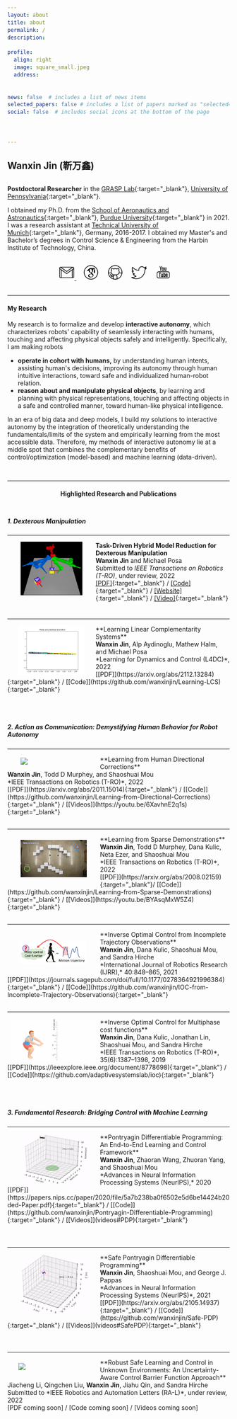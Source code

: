 ```yaml
---
layout: about
title: about
permalink: /
description: 

profile:
  align: right
  image: square_small.jpeg
  address: 


news: false  # includes a list of news items
selected_papers: false # includes a list of papers marked as "selected={true}"
social: false  # includes social icons at the bottom of the page



---
```


## **Wanxin Jin** (靳万鑫)

<p style="margin-bottom:0.8cm; margin-left: 0.5cm"> </p>


**Postdoctoral Researcher** in the [GRASP Lab](https://www.grasp.upenn.edu/){:target="_blank"}, [University of Pennsylvania](https://www.upenn.edu/){:target="_blank"}.


I obtained my Ph.D. from the [School of Aeronautics and Astronautics](https://engineering.purdue.edu/AAE){:target="_blank"}, [Purdue University](https://www.purdue.edu/){:target="_blank"} in 2021. I was a research assistant at [Technical University of Munich](https://www.tum.de/en/){:target="_blank"}, Germany, 2016-2017. I obtained my Master's and Bachelor’s degrees in Control Science & Engineering from the Harbin Institute of Technology, China.

<p style="margin-bottom:0.8cm; margin-left: 1.5cm"> </p>



<center>
    <a href = "mailto:wanxinjin@gmail.com" target="_blank"> 
    <img src="assets/img/platform_icon/email.gif" width="35" target="_blank"> </a>   &nbsp;&nbsp;&nbsp;
<a href = "https://scholar.google.com/citations?user=SoEC4h4AAAAJ&hl=en" target="_blank"> 
    <img src="assets/img/platform_icon/scholar.png" width="35" target="_blank"></a>   &nbsp;&nbsp;&nbsp;
<a href = "https://github.com/wanxinjin" target="_blank">
    <img src="assets/img/platform_icon/github.gif" width="35" target="_blank"></a> &nbsp;&nbsp;&nbsp;
<a href = "https://twitter.com/jinwanxin" target="_blank">
    <img src="assets/img/platform_icon/twitter.gif" width="35" target="_blank"></a>  &nbsp;&nbsp;&nbsp;
<a href = "https://www.youtube.com/channel/UCkMgzXIhi3BmWP7tAdeyoaA" target="_blank">
    <img src="assets/img/platform_icon/youtube.gif" width="35" target="_blank"></a>  &nbsp;&nbsp;&nbsp;

</center>


<br />




-----
#### **My Research**

My research is to formalize and develop **interactive autonomy**, which characterizes robots' capability of seamlessly interacting with humans, touching and affecting physical objects safely and intelligently.  Specifically,  I am making robots
- **operate in cohort with humans,** by understanding human intents, assisting human's decisions,   improving its autonomy through human intuitive interactions, toward safe and individualized human-robot relation.
- **reason about and manipulate physical objects**,  by learning and planning with physical representations, touching and affecting objects in a safe and controlled manner, toward human-like physical intelligence.

In an era of big data and deep models, I build my solutions to interactive autonomy by the integration of theoretically understanding the fundamentals/limits of the system and empirically learning from the most accessible data. Therefore, my methods of interactive autonomy lie at a middle spot that combines the complementary benefits of control/optimization (model-based) and machine learning (data-driven). 



<p style="margin-bottom:1.2cm; margin-left: 1.5cm"> </p>


-----
<center>
    <h4><strong>Highlighted Research and Publications</strong></h4>
</center>


<p style="margin-bottom:1.2cm; margin-left: 1.5cm"> </p>


##### **1. Dexterous Manipulation**
---

<img src="collections/research/manipulation/three_finger_manipulation.gif"  width="140"  align="left" hspace="30" vspace=0 />

**Task-Driven Hybrid Model Reduction for Dexterous Manipulation** <br />
<b>Wanxin Jin</b> and Michael Posa<br />
Submitted to *IEEE Transactions on Robotics (T-RO)*, under review, 2022 <br />
[[PDF]](){:target="_blank"} / 
[[Code]](){:target="_blank"} /
[[Website]](){:target="_blank"} /
[[Video]](){:target="_blank"}

<p style="margin-bottom:1.0cm; margin-left: 1.5cm"> </p>

---
<img src="collections/research/manipulation/learning_lcs.gif"  title="SafePDP" width="150"  align="left" hspace="25" vspace=0 />
**Learning Linear Complementarity Systems** <br />
<b>Wanxin Jin</b>, Alp Aydinoglu, Mathew Halm, and Michael Posa<br />
*Learning for Dynamics and Control (L4DC)*, 2022 <br />
[[PDF]](https://arxiv.org/abs/2112.13284){:target="_blank"} / 
[[Code]](https://github.com/wanxinjin/Learning-LCS){:target="_blank"}



<p style="margin-bottom:1.8cm; margin-left: 1.5cm"> </p>


##### **2. Action as Communication:  Demystifying Human Behavior for Robot Autonomy**
---
<img src="collections/research/human/correction.gif" width="150"  align="left" hspace="30" vspace=5 />
**Learning from Human Directional Corrections** <br />
<b>Wanxin Jin</b>, Todd D Murphey, and Shaoshuai Mou<br />
*IEEE Transactions on Robotics (T-RO)*, 2022 <br />
[[PDF]](https://arxiv.org/abs/2011.15014){:target="_blank"} /
[[Code]](https://github.com/wanxinjin/Learning-from-Directional-Corrections){:target="_blank"} /
[[Videos]](https://youtu.be/6XavhnE2q1s){:target="_blank"}

<p style="margin-bottom:0.8cm; margin-left: 1.5cm"> </p>

---
<img src="collections/research/human/sparse_demo.gif" width="150"  align="left" hspace="30" vspace=10 />
**Learning from Sparse Demonstrations** <br />
<b>Wanxin Jin</b>, Todd D Murphey, Dana Kulic, Neta Ezer, and Shaoshuai Mou<br />
*IEEE Transactions on Robotics (T-RO)*, 2022<br />
[[PDF]](https://arxiv.org/abs/2008.02159){:target="_blank"}/
[[Code]](https://github.com/wanxinjin/Learning-from-Sparse-Demonstrations){:target="_blank"} /
[[Videos]](https://youtu.be/BYAsqMxW5Z4){:target="_blank"}


<p style="margin-bottom:0.8cm; margin-left: 1.5cm"> </p>


---
<img src="collections/research/human/ioc_incomplete.png"   width="150"   align="left" hspace="30" vspace=20 />
**Inverse Optimal Control from Incomplete Trajectory Observations** <br />
<b>Wanxin Jin</b>,  Dana Kulic, Shaoshuai Mou, and Sandra Hirche <br />
*International Journal of Robotics Research (IJRR),* 40:848–865,
2021 <br />
[[PDF]](https://journals.sagepub.com/doi/full/10.1177/0278364921996384){:target="_blank"} /
[[Code]](https://github.com/wanxinjin/IOC-from-Incomplete-Trajectory-Observations){:target="_blank"}

<p style="margin-bottom:0.8cm; margin-left: 1.5cm"> </p>


---
<img src="collections/research/human/ioc_multiphase.gif"  width="190"  align="left" hspace="10" vspace=0 />
**Inverse Optimal Control for Multiphase cost functions** <br />
<b>Wanxin Jin</b>, Dana Kulic, Jonathan  Lin, Shaoshuai Mou, and Sandra Hirche <br />
*IEEE Transactions on Robotics (T-RO)*, 35(6):1387–1398,
2019 <br />
[[PDF]](https://ieeexplore.ieee.org/document/8778698){:target="_blank"} / 
[[Code]](https://github.com/adaptivesystemslab/ioc){:target="_blank"}




<p style="margin-bottom:1.8cm; margin-left: 1.5cm"> </p>


##### **3. Fundamental Research: Bridging Control with Machine Learning**

---
<img src="collections/research/fundamental/pdp.gif"   width="160"  align="left" hspace="25" vspace=0 />
**Pontryagin Differentiable Programming: An End-to-End Learning and Control Framework** <br />
<b>Wanxin Jin</b>, Zhaoran Wang, Zhuoran Yang, and Shaoshuai Mou<br />
*Advances in Neural Information Processing Systems (NeurIPS),*  2020 <br />
[[PDF]](https://papers.nips.cc/paper/2020/file/5a7b238ba0f6502e5d6be14424b20ded-Paper.pdf){:target="_blank"} /
[[Code]](https://github.com/wanxinjin/Pontryagin-Differentiable-Programming){:target="_blank"} /
[[Videos]](videos#PDP){:target="_blank"}

<p style="margin-bottom:1.4cm; margin-left: 1.5cm"> </p>


---
<img src="collections/research/fundamental/safepdp.gif"  width="160"  align="left" hspace="25" vspace=0 />
**Safe Pontryagin Differentiable Programming** <br />
<b>Wanxin Jin</b>, Shaoshuai Mou, and George J. Pappas<br />
*Advances in Neural Information Processing Systems (NeurIPS)*, 2021<br />
[[PDF]](https://arxiv.org/abs/2105.14937){:target="_blank"} / 
[[Code]](https://github.com/wanxinjin/Safe-PDP){:target="_blank"} / 
[[Videos]](videos#SafePDP){:target="_blank"}

<p style="margin-bottom:1.4cm; margin-left: 1.5cm"> </p>


---
<img src="collections/research/fundamental/uncertainty_aware.gif"  width="160"  align="left" hspace="25" vspace=10 />
**Robust Safe Learning and Control in Unknown Environments: An Uncertainty-Aware Control Barrier Function Approach** <br />
Jiacheng Li, Qingchen Liu, <b>Wanxin Jin</b>, Jiahu Qin, and Sandra Hirche<br />
Submitted to *IEEE Robotics and Automation Letters (RA-L)*, under review, 2022<br />
[PDF coming soon] / 
[Code coming soon] / 
[Videos coming soon]



<p style="margin-bottom:1.8cm; margin-left: 1.5cm"> </p>





<!-- -----


### Academic Honors & Awards

<p style="margin-bottom:100; margin-left: -1.0cm"> </p>

- Best Student Paper Finalist at IEEE 40th Digital Avionics Systems Conference (DASC) --- 09.2021
- ICON Outstanding Research Awards, Purdue University --- 04.2021
- Magoon Award for Excellence in Teaching, Purdue University --- 09.2020
- Ross Fellowship, Purdue University --- 2017-2018
- First prize winner of Provincial Science and Technology Award, Heilongjiang, China -- 06.2017

<p style="margin-bottom:0.8cm; margin-left: 0.5cm"> </p>

-----
<br/>


<div style="text-align: right"> <a href="#top">Back to top</a> </div>





 -->



<!-- -----
### Recent news

<p style="margin-bottom:100; margin-left: -1.0cm"> </p>


<table>

<tr>
    <td style="width:10%">
      <b>06. 2022</b>
    </td>
    <td>Paper 
    <a href="https://arxiv.org/abs/2011.15014" target="_blank">Learning from Human Directional Corrections</a>
     was accepted to  <em> IEEE Transactions on Robotics</em>.
    </td>
</tr>

<tr>
    <td style="width:10%">
      <b>06. 2022</b>
    </td>
    <td>Paper 
    <a href="https://arxiv.org/abs/2008.02159" target="_blank">Learning from Sparse Demonstrations</a>
     was accepted to <em> IEEE Transactions on Robotics</em>.
    </td>
</tr>


<tr style="vertical-align:top">
    <td style="width:10%">
      <b>03. 2022</b>
    </td>
    <td>I gave an invited seminar in the 
<a href="https://www.ee.ucr.edu/" target="_blank">
  Department of Electrical and Computer Engineering, University of California, Riverside.
</a>
    </td>
</tr>


<tr style="vertical-align:top">
    <td style="width:10%">
      <b>03. 2022</b>
    </td>
    <td>I gave an invited seminar in the 
<a href="https://mie.njit.edu/" target="_blank">
  Department of Mechanical and Industrial Engineering, 
New Jersey Institute of Technology. 
</a>
    </td>
</tr>

<tr style="vertical-align:top">
    <td style="width:10%">
      <b>02. 2022</b>
    </td>
    <td>I gave an invited seminar in the
<a href="https://www1.villanova.edu/university/engineering/academic-programs/departments/mechanical.html" target="_blank"> Department of Mechanical Engineering,
Villanova University.</a>

    </td>
</tr>

<tr style="vertical-align:top">
    <td style="width:10%">
      <b>11. 2021</b>
    </td>
    <td>I gave an invited seminar in the 
<a href="https://www.cs.hku.hk/" target="_blank">Department of Computer Science, The University of Hong Kong.</a>
    </td>
</tr>


</table>





<p style="margin-bottom:0.8cm; margin-left: 0.5cm"> </p>



----- -->
